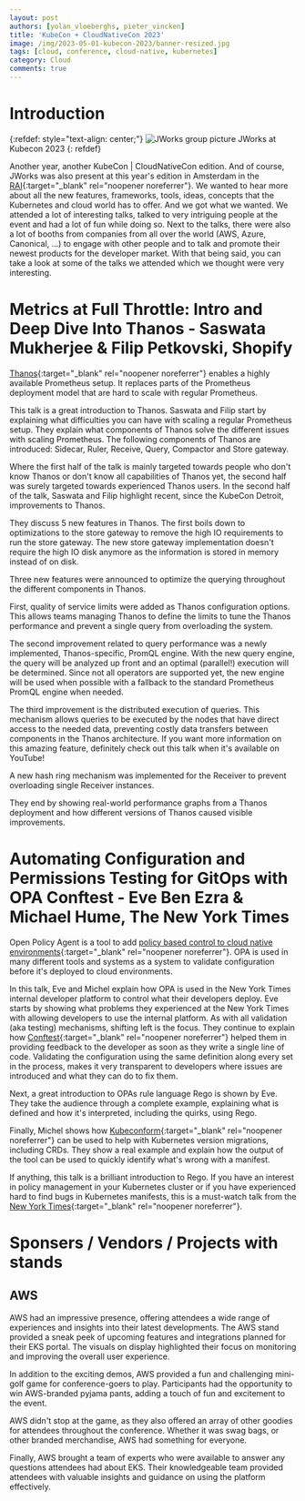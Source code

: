 ```yaml
---
layout: post
authors: [yolan_vloeberghs, pieter_vincken]
title: 'KubeCon + CloudNativeCon 2023'
image: /img/2023-05-01-kubecon-2023/banner-resized.jpg
tags: [cloud, conference, cloud-native, kubernetes]
category: Cloud
comments: true
---
```

# Introduction

{:refdef: style="text-align: center;"}
<img src="{{ '/img/2023-05-01-kubecon-2023/group-picture.jpg' | prepend: site.baseurl }}" alt="JWorks group picture" class="image" style="margin:0px auto; max-width:100%">
JWorks at Kubecon 2023
{: refdef}

Another year, another KubeCon | CloudNativeCon edition. 
And of course, JWorks was also present at this year's edition in Amsterdam in the [RAI](https://www.rai.nl/){:target="_blank" rel="noopener noreferrer"}.
We wanted to hear more about all the new features, frameworks, tools, ideas, concepts that the Kubernetes and cloud world has to offer.
And we got what we wanted.
We attended a lot of interesting talks, talked to very intriguing people at the event and had a lot of fun while doing so.
Next to the talks, there were also a lot of booths from companies from all over the world (AWS, Azure, Canonical, ...) to engage with other people and to talk and promote their newest products for the developer market.
With that being said, you can take a look at some of the talks we attended which we thought were very interesting.

# Metrics at Full Throttle: Intro and Deep Dive Into Thanos - Saswata Mukherjee & Filip Petkovski, Shopify

[Thanos](https://thanos.io/){:target="_blank" rel="noopener noreferrer"} enables a highly available Prometheus setup.
It replaces parts of the Prometheus deployment model that are hard to scale with regular Prometheus. 

This talk is a great introduction to Thanos.
Saswata and Filip start by explaining what difficulties you can have with scaling a regular Prometheus setup. 
They explain what components of Thanos solve the different issues with scaling Prometheus. 
The following components of Thanos are introduced: Sidecar, Ruler, Receive, Query, Compactor and Store gateway.

Where the first half of the talk is mainly targeted towards people who don't know Thanos or don't know all capabilities of Thanos yet, the second half was surely targeted towards experienced Thanos users.
In the second half of the talk, Saswata and Filip highlight recent, since the KubeCon Detroit, improvements to Thanos.

They discuss 5 new features in Thanos. 
The first boils down to optimizations to the store gateway to remove the high IO requirements to run the store gateway.
The new store gateway implementation doesn't require the high IO disk anymore as the information is stored in memory instead of on disk. 

Three new features were announced to optimize the querying throughout the different components in Thanos.

First, quality of service limits were added as Thanos configuration options. 
This allows teams managing Thanos to define the limits to tune the Thanos performance and prevent a single query from overloading the system.

The second improvement related to query performance was a newly implemented, Thanos-specific, PromQL engine. 
With the new query engine, the query will be analyzed up front and an optimal (parallel!) execution will be determined. 
Since not all operators are supported yet, the new engine will be used when possible with a fallback to the standard Prometheus PromQL engine when needed.

The third improvement is the distributed execution of queries.
This mechanism allows queries to be executed by the nodes that have direct access to the needed data, preventing costly data transfers between components in the Thanos architecture. 
If you want more information on this amazing feature, definitely check out this talk when it's available on YouTube!

A new hash ring mechanism was implemented for the Receiver to prevent overloading single Receiver instances. 

They end by showing real-world performance graphs from a Thanos deployment and how different versions of Thanos caused visible improvements.

# Automating Configuration and Permissions Testing for GitOps with OPA Conftest - Eve Ben Ezra & Michael Hume, The New York Times

Open Policy Agent is a tool to add [policy based control to cloud native environments](https://www.openpolicyagent.org/){:target="_blank" rel="noopener noreferrer"}.
OPA is used in many different tools and systems as a system to validate configuration before it's deployed to cloud environments. 

In this talk, Eve and Michel explain how OPA is used in the New York Times internal developer platform to control what their developers deploy.
Eve starts by showing what problems they experienced at the New York Times with allowing developers to use the internal platform. 
As with all validation (aka testing) mechanisms, shifting left is the focus. 
They continue to explain how [Conftest](https://www.conftest.dev/){:target="_blank" rel="noopener noreferrer"} helped them in providing feedback to the developer as soon as they write a single line of code.
Validating the configuration using the same definition along every set in the process, makes it very transparent to developers where issues are introduced and what they can do to fix them. 

Next, a great introduction to OPAs rule language Rego is shown by Eve.
They take the audience through a complete example, explaining what is defined and how it's interpreted, including the quirks, using Rego. 

Finally, Michel shows how [Kubeconform](https://github.com/yannh/kubeconform){:target="_blank" rel="noopener noreferrer"} can be used to help with Kubernetes version migrations, including CRDs. 
They show a real example and explain how the output of the tool can be used to quickly identify what's wrong with a manifest.

If anything, this talk is a brilliant introduction to Rego.
If you have an interest in policy management in your Kubernetes cluster or if you have experienced hard to find bugs in Kubernetes manifests, this is a must-watch talk from the [New York Times](https://www.nytimes.com/){:target="_blank" rel="noopener noreferrer"}.

# Sponsers / Vendors / Projects with stands

## AWS

AWS had an impressive presence, offering attendees a wide range of experiences and insights into their latest developments. The AWS stand provided a sneak peek of upcoming features and integrations planned for their EKS portal. The visuals on display highlighted their focus on monitoring and improving the overall user experience.

In addition to the exciting demos, AWS provided a fun and challenging mini-golf game for conference-goers to play. Participants had the opportunity to win AWS-branded pyjama pants, adding a touch of fun and excitement to the event.

AWS didn't stop at the game, as they also offered an array of other goodies for attendees throughout the conference. Whether it was swag bags, or other branded merchandise, AWS had something for everyone.

Finally, AWS brought a team of experts who were available to answer any questions attendees had about EKS. Their knowledgeable team provided attendees with valuable insights and guidance on using the platform effectively.
